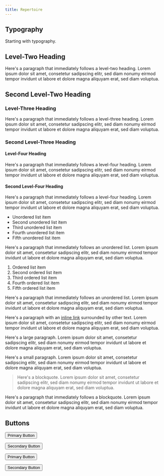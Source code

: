 ```yaml
---
title: Repertoire
---
```

## Typography

Starting with typography.

## Level-Two Heading

Here's a paragraph that immediately follows a level-two heading. Lorem ipsum dolor sit amet, consetetur sadipscing
elitr, sed diam nonumy eirmod tempor invidunt ut labore et dolore magna aliquyam erat, sed diam voluptua.

## Second Level-Two Heading

### Level-Three Heading

Here's a paragraph that immediately follows a level-three heading. Lorem ipsum dolor sit amet, consetetur sadipscing
elitr, sed diam nonumy eirmod tempor invidunt ut labore et dolore magna aliquyam erat, sed diam voluptua.

### Second Level-Three Heading

#### Level-Four Heading

Here's a paragraph that immediately follows a level-four heading. Lorem ipsum dolor sit amet, consetetur sadipscing
elitr, sed diam nonumy eirmod tempor invidunt ut labore et dolore magna aliquyam erat, sed diam voluptua.

#### Second Level-Four Heading

Here's a paragraph that immediately follows a level-four heading. Lorem ipsum dolor sit amet, consetetur sadipscing
elitr, sed diam nonumy eirmod tempor invidunt ut labore et dolore magna aliquyam erat, sed diam voluptua.

* Unordered list item
* Second unordered list item
* Third unordered list item
* Fourth unordered list item
* Fifth unordered list item

Here's a paragraph that immediately follows an unordered list. Lorem ipsum dolor sit amet, consetetur sadipscing
elitr, sed diam nonumy eirmod tempor invidunt ut labore et dolore magna aliquyam erat, sed diam voluptua.

1. Ordered list item
2. Second ordered list item
3. Third ordered list item
4. Fourth ordered list item
5. Fifth ordered list item

Here's a paragraph that immediately follows an unordered list. Lorem ipsum dolor sit amet, consetetur sadipscing
elitr, sed diam nonumy eirmod tempor invidunt ut labore et dolore magna aliquyam erat, sed diam voluptua.

Here's a paragraph with an [inline link](/typography/) surrounded by other text. Lorem ipsum dolor sit amet, consetetur sadipscing
elitr, sed diam nonumy eirmod tempor invidunt ut labore et dolore magna aliquyam erat, sed diam voluptua.

<p class="text-scale-1">Here's a large paragraph. Lorem ipsum dolor sit amet, consetetur sadipscing elitr, sed diam nonumy
eirmod tempor invidunt ut labore et dolore magna aliquyam erat, sed diam voluptua.</p>

<p class="text-scale--1">Here's a small paragraph. Lorem ipsum dolor sit amet, consetetur sadipscing elitr, sed diam nonumy
eirmod tempor invidunt ut labore et dolore magna aliquyam erat, sed diam voluptua.</p>

> Here's a blockquote. Lorem ipsum dolor sit amet, consetetur sadipscing elitr, sed diam nonumy eirmod tempor invidunt
> ut labore et dolore magna aliquyam erat, sed diam voluptua.

Here's a paragraph that immediately follows a blockquote. Lorem ipsum dolor sit amet, consetetur sadipscing elitr, sed
diam nonumy eirmod tempor invidunt ut labore et dolore magna aliquyam erat, sed diam voluptua.

## Buttons

<div class="wrapper">
    <p><button class="button" type="button">Primary Button</button></p>
    <p><button class="button button--secondary" type="button">Secondary Button</button></p>
</div>

<div class="[ bg-blue-600 bg--full ]" data-background="dark">
    <div class="wrapper">
        <p><button class="button" type="button">Primary Button</button></p>
        <p><button class="button button--secondary" type="button">Secondary Button</button></p>
    </div>
</div>
